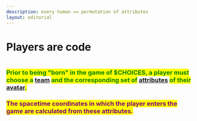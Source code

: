 ```yaml
---
description: 𝚎𝚟𝚎𝚛𝚢 𝚑𝚞𝚖𝚊𝚗 == 𝚙𝚎𝚛𝚖𝚞𝚝𝚊𝚝𝚒𝚘𝚗 𝚘𝚏 𝚊𝚝𝚝𝚛𝚒𝚋𝚞𝚝𝚎𝚜
layout: editorial
---
```


# Players are code

<figure><img src="../../../../../../.gitbook/assets/pexels-btgl-♡-18789636.jpg" alt=""><figcaption></figcaption></figure>

### <mark style="color:green;">Prior to being "born" in the game of $CHOICES, a player must choose a</mark> [team](../../../../reality/the-usdchoice-of-reality/the-character-and-the-team-you-play/) <mark style="color:green;">and the corresponding set of</mark> [attributes](broken-reference) <mark style="color:green;">of their</mark> [avatar](broken-reference)<mark style="color:green;">.</mark>&#x20;

### <mark style="color:purple;">The spacetime coordinates in which the player enters the game are calculated from these attributes.</mark>
